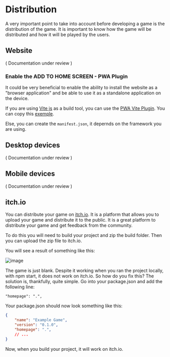 # Distribution

A very important point to take into account before developing a game is the distribution of the game. It is important to know how the game will be distributed and how it will be played by the users.

## Website

( Documentation under review )

### Enable the ADD TO HOME SCREEN - PWA Plugin

It could be very beneficial to enable the ability to install the website as a "browser application" and be able to use it as a standalone application on the device.

If you are using [Vite js](https://vitejs.dev/) as a build tool, you can use the [PWA Vite Plugin](https://vite-pwa-org.netlify.app/). You can copy this [exemple](https://vite-pwa-org.netlify.app/guide/pwa-minimal-requirements.html#web-app-manifest).

Else, you can create the `manifest.json`, it depernds on the framework you are using.

## Desktop devices

( Documentation under review )

## Mobile devices

( Documentation under review )

## itch.io

You can distribute your game on [itch.io](https://itch.io/). It is a platform that allows you to upload your game and distribute it to the public. It is a great platform to distribute your game and get feedback from the community.

To do this you will need to build your project and zip the build folder. Then you can upload the zip file to itch.io.

You will see a result of something like this:

![image](https://github.com/user-attachments/assets/0482a6fa-8c21-4fa6-b4e1-04f05bc4315d)

The game is just blank. Despite it working when you ran the project locally, with npm start, it does not work on itch.io.
So how do you fix this? The solution is, thankfully, quite simple. Go into your package.json and add the following line:

`"homepage": ".",`

Your package.json should now look something like this:

```json
{
    "name": "Example Game",
    "version": "0.1.0",
    "homepage": ".",
    // ...
}
```

Now, when you build your project, it will work on itch.io.
